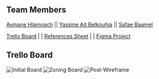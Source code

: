 ## Team Members
[Aymane Hlamnach](https://github.com/azuradara) ||
[Yassine Ait Belkouhia](https://github.com/YassineAitBelkouhia) ||
[Safae Baamel](https://github.com/sapae)

[Trello Board](https://trello.com/invite/b/RCxdtw7a/915ac83860798984cfec7d0713abfce2/brief1) | | [References Sheet](https://docs.google.com/spreadsheets/d/1nOBv8gU2kVdT68CY1wiEXxzeOuYplHdHGzhcmX7MR_E/edit?usp=sharing) | | [Figma Project](https://www.figma.com/file/TU8491D65UW2upgS8FdhWu/Safar?node-id=7%3A73)
## Trello Board
![Initial Board](progcaps/trello_1.jpeg)
![Zoning Board](progcaps/trello_2.jpeg)
![Post-Wireframe](progcaps/trello_3.jpeg)
